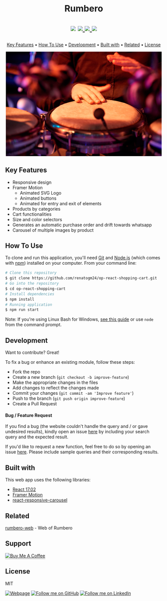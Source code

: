 <h1 align="center">
  <br>

Rumbero

  <p align="center">
    
  <img src="https://img.shields.io/github/v/release/renatogm24/op-react-shopping-cart">
  <a href="https://renatogm24.github.io/op-react-shopping-cart/">
      <img src="https://img.shields.io/website?url=https%3A%2F%2Fwww.emprendeadvisor.com%2F">
  </a>
    <a href="https://github.com/renatogm24/op-react-shopping-cart">
      <img src="https://img.shields.io/github/last-commit/renatogm24/op-react-shopping-cart">
  </a>
    <img src="https://gpvc.arturio.dev/renatogm24">
</p>

</h1>
<p align="center">
  <a href="#key-features">Key Features</a> •
  <a href="#how-to-use">How To Use</a> •
  <a href="#development">Development</a> •
  <a href="#built-with">Built with</a> •
  <a href="#related">Related</a> •
  <a href="#license">License</a>
</p>
<p align="center">
  <a href="https://www.emprendeadvisor.com/" target="_blank">
    <img src="https://github.com/renatogm24/op-react-shopping-cart/blob/master/src/images/salsa2.jpg"
         alt="Logo banner" width="500px">
  </a>
  </p>

## Key Features

- Responsive design
- Framer Motion
  - Animated SVG Logo
  - Animated buttons
  - Animated for entry and exit of elements
- Products by categories
- Cart functionalities
- Size and color selectors
- Generates an automatic purchase order and drift towards whatsapp
- Carousel of multiple images by product

## How To Use

To clone and run this application, you'll need [Git](https://git-scm.com) and [Node.js](https://nodejs.org/en/download/) (which comes with [npm](http://npmjs.com)) installed on your computer. From your command line:

```bash
# Clone this repository
$ git clone https://github.com/renatogm24/op-react-shopping-cart.git
# Go into the repository
$ cd op-react-shopping-cart
# Install dependencies
$ npm install
# Running application
$ npm run start
```

Note: If you're using Linux Bash for Windows, [see this guide](https://www.howtogeek.com/261575/how-to-run-graphical-linux-desktop-applications-from-windows-10s-bash-shell/) or use `node` from the command prompt.

## Development

Want to contribute? Great!

To fix a bug or enhance an existing module, follow these steps:

- Fork the repo
- Create a new branch (`git checkout -b improve-feature`)
- Make the appropriate changes in the files
- Add changes to reflect the changes made
- Commit your changes (`git commit -am 'Improve feature'`)
- Push to the branch (`git push origin improve-feature`)
- Create a Pull Request

#### Bug / Feature Request

If you find a bug (the website couldn't handle the query and / or gave undesired results), kindly open an issue [here](https://github.com/renatogm24/emprendeadvisor/issues/new) by including your search query and the expected result.

If you'd like to request a new function, feel free to do so by opening an issue [here](https://github.com/renatogm24/emprendeadvisor/issues/new). Please include sample queries and their corresponding results.

## Built with

This web app uses the following libraries:

- [React 17.02](https://reactjs.org/)
- [Framer Motion](https://www.framer.com/motion/)
- [react-responsive-carousel](https://www.npmjs.com/package/react-responsive-carousel)

## Related

[rumbero-web](https://renatogm24.github.io/op-react-shopping-cart) - Web of Rumbero

## Support

<a href="https://www.buymeacoffee.com/renatogaray" target="_blank"><img src="https://www.buymeacoffee.com/assets/img/custom_images/purple_img.png" alt="Buy Me A Coffee" style="height: 41px !important;width: 174px !important;box-shadow: 0px 3px 2px 0px rgba(190, 190, 190, 0.5) !important;-webkit-box-shadow: 0px 3px 2px 0px rgba(190, 190, 190, 0.5) !important;" ></a>

## License

MIT

[![Webpage](https://img.shields.io/badge/web-renatogaray.dev-orange)](https://renatogaray.dev)
[![Follow me on GitHub](https://img.shields.io/badge/github-renatogm24-%23121011.svg?style=flat&logo=github&logoColor=white)](https://github.com/renatogm24)
[![Follow me on LinkedIn](https://img.shields.io/badge/LinkedIn-renatogaray-blue?style=flat&logo=linkedin&logoColor=b0c0c0&labelColor=363D44)](https://www.linkedin.com/in/renatogaray)
